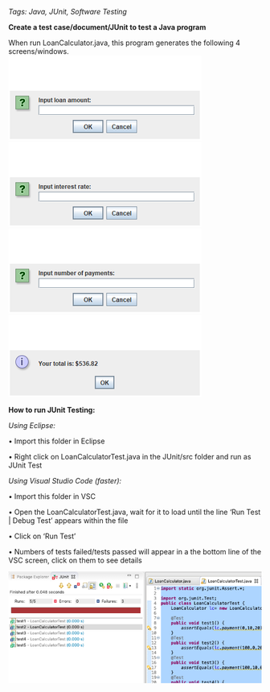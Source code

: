 ﻿*Tags: Java, JUnit, Software Testing*

**Create a test case/document/JUnit to test a Java program**

When run LoanCalculator.java, this program generates the following 4 screens/windows. 
![](https://github.com/cmn0705/JUnit_Testing_For_Loan_Calculator/blob/master/img/image001.png)
![](https://github.com/cmn0705/JUnit_Testing_For_Loan_Calculator/blob/master/img/image002.png)
![](https://github.com/cmn0705/JUnit_Testing_For_Loan_Calculator/blob/master/img/image003.png)
![](https://github.com/cmn0705/JUnit_Testing_For_Loan_Calculator/blob/master/img/image004.png)

**How to run JUnit Testing:**

*Using Eclipse:*

• Import this folder in Eclipse

• Right click on LoanCalculatorTest.java in the JUnit/src folder and run as JUnit Test

*Using Visual Studio Code (faster):* 

• Import this folder in VSC

• Open the LoanCalculatorTest.java, wait for it to load until the line ‘Run Test | Debug Test’ appears within the file

• Click on ‘Run Test’

• Numbers of tests failed/tests passed will appear in a the bottom line of the VSC screen, click on them to see details

![](https://github.com/cmn0705/JUnit_Testing_For_Loan_Calculator/blob/master/img/image005.png)